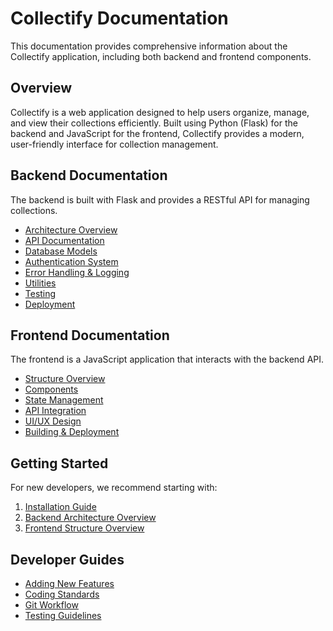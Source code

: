 # Collectify Documentation

This documentation provides comprehensive information about the Collectify application, including both backend and frontend components.

## Overview

Collectify is a web application designed to help users organize, manage, and view their collections efficiently. Built using Python (Flask) for the backend and JavaScript for the frontend, Collectify provides a modern, user-friendly interface for collection management.

## Backend Documentation

The backend is built with Flask and provides a RESTful API for managing collections.

- [Architecture Overview](backend/architecture.md)
- [API Documentation](backend/api.md)
- [Database Models](backend/models.md)
- [Authentication System](backend/authentication.md)
- [Error Handling & Logging](backend/error_handling.md)
- [Utilities](backend/utilities.md)
- [Testing](backend/testing.md)
- [Deployment](backend/deployment.md)

## Frontend Documentation

The frontend is a JavaScript application that interacts with the backend API.

- [Structure Overview](frontend/structure.md)
- [Components](frontend/components.md)
- [State Management](frontend/state.md)
- [API Integration](frontend/api_integration.md)
- [UI/UX Design](frontend/ui_ux.md)
- [Building & Deployment](frontend/deployment.md)

## Getting Started

For new developers, we recommend starting with:

1. [Installation Guide](getting_started.md)
2. [Backend Architecture Overview](backend/architecture.md)
3. [Frontend Structure Overview](frontend/structure.md)

## Developer Guides

- [Adding New Features](developer_guides/adding_features.md)
- [Coding Standards](developer_guides/coding_standards.md)
- [Git Workflow](developer_guides/git_workflow.md)
- [Testing Guidelines](developer_guides/testing.md)
